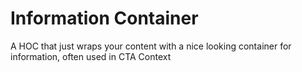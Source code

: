 # Information Container
A HOC that just wraps your content with a nice looking container for information, often used in CTA Context